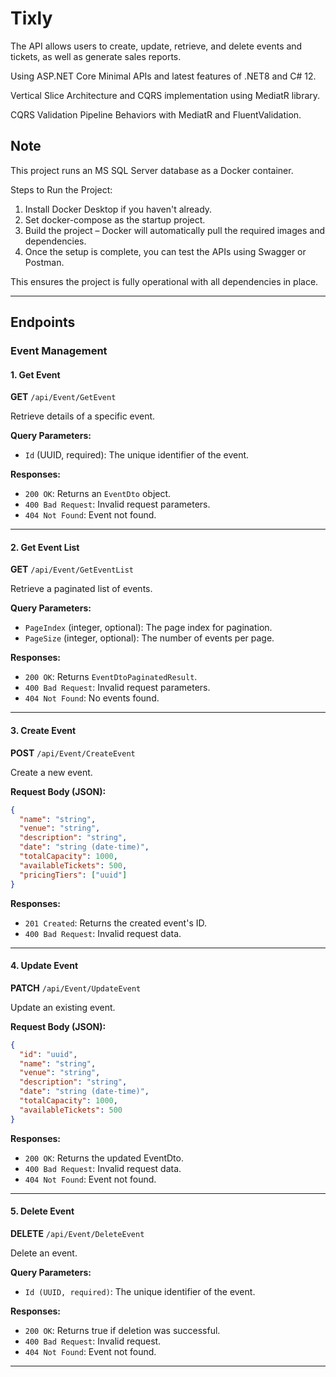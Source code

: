 # Tixly
The API allows users to create, update, retrieve, and delete events and tickets, as well as generate sales reports.

Using ASP.NET Core Minimal APIs and latest features of .NET8 and C# 12.

Vertical Slice Architecture and CQRS implementation using MediatR library.

CQRS Validation Pipeline Behaviors with MediatR and FluentValidation.

## Note
This project runs an MS SQL Server database as a Docker container.

Steps to Run the Project:
1. Install Docker Desktop if you haven't already.
2. Set docker-compose as the startup project.
3. Build the project – Docker will automatically pull the required images and dependencies.
4. Once the setup is complete, you can test the APIs using Swagger or Postman.

This ensures the project is fully operational with all dependencies in place.

---

## Endpoints

### Event Management

#### 1. Get Event
**GET** `/api/Event/GetEvent`

Retrieve details of a specific event.

**Query Parameters:**
- `Id` (UUID, required): The unique identifier of the event.

**Responses:**
- `200 OK`: Returns an `EventDto` object.
- `400 Bad Request`: Invalid request parameters.
- `404 Not Found`: Event not found.

---

#### 2. Get Event List
**GET** `/api/Event/GetEventList`

Retrieve a paginated list of events.

**Query Parameters:**
- `PageIndex` (integer, optional): The page index for pagination.
- `PageSize` (integer, optional): The number of events per page.

**Responses:**
- `200 OK`: Returns `EventDtoPaginatedResult`.
- `400 Bad Request`: Invalid request parameters.
- `404 Not Found`: No events found.

---

#### 3. Create Event
**POST** `/api/Event/CreateEvent`

Create a new event.

**Request Body (JSON):**
```json
{
  "name": "string",
  "venue": "string",
  "description": "string",
  "date": "string (date-time)",
  "totalCapacity": 1000,
  "availableTickets": 500,
  "pricingTiers": ["uuid"]
}
```
**Responses:**
- `201 Created`: Returns the created event's ID.
- `400 Bad Request`: Invalid request data.

---

#### 4. Update Event
**PATCH** `/api/Event/UpdateEvent`

Update an existing event.

**Request Body (JSON):**
```json
{
  "id": "uuid",
  "name": "string",
  "venue": "string",
  "description": "string",
  "date": "string (date-time)",
  "totalCapacity": 1000,
  "availableTickets": 500
}
```

**Responses:**
- `200 OK`: Returns the updated EventDto.
- `400 Bad Request`: Invalid request data.
- `404 Not Found`: Event not found.

---

#### 5. Delete Event
**DELETE** `/api/Event/DeleteEvent`

Delete an event.

**Query Parameters:**

- `Id (UUID, required)`: The unique identifier of the event.

**Responses:**

- `200 OK`: Returns true if deletion was successful.
- `400 Bad Request`: Invalid request.
- `404 Not Found`: Event not found.

---
